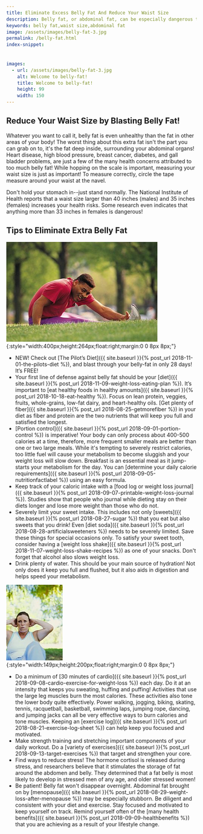 ```yaml
---
title: Eliminate Excess Belly Fat And Reduce Your Waist Size
description: Belly fat, or abdominal fat, can be especially dangerous to your health.  Discover easy tips to help you reduce your waist size.
keywords: belly fat,waist size,abdominal fat
image: /assets/images/belly-fat-3.jpg
permalink: /belly-fat.html
index-snippet: 


images:
  - url: /assets/images/belly-fat-3.jpg
    alt: Welcome to belly-fat!
    title: Welcome to belly-fat!
    height: 99
    width: 150
---
```


## Reduce Your Waist Size by Blasting Belly Fat!
Whatever you want to call it, belly fat is even unhealthy than the fat in other areas of your body! The worst thing about this extra fat isn't the part you can grab on to, it's the fat deep inside, surrounding your abdominal organs! Heart disease, high blood pressure, breast cancer, diabetes, and gall bladder problems, are just a few of the many health concerns attributed to too much belly fat! While hopping on the scale is important, measuring your waist size is just as important! To measure correctly, circle the tape measure around your waist at the navel.

Don't hold your stomach in--just stand normally. The National Institute of Health reports that a waist size larger than 40 inches (males) and 35 inches (females) increases your health risks.  Some research even indicates that anything more than 33 inches in females is dangerous!  

## Tips to Eliminate Extra Belly Fat
![Welcome to belly-fat!](/assets/images/belly-fat-3.jpg){:style="width:400px;height:264px;float:right;margin:0 0 8px 8px;"}
* NEW! Check out [The Pilot’s Diet]({{ site.baseurl }}{% post_url 2018-11-01-the-pilots-diet %}), and blast through your belly-fat in only 28 days!  It’s FREE!
* Your first line of defense against belly fat should be your [diet]({{ site.baseurl }}{% post_url 2018-11-09-weight-loss-eating-plan %}). It’s important to [eat healthy foods in healthy amounts]({{ site.baseurl }}{% post_url 2018-10-18-eat-healthy %}). Focus on lean protein, veggies, fruits, whole-grains, low-fat dairy, and heart-healthy oils. [Get plenty of fiber]({{ site.baseurl }}{% post_url 2018-08-25-getmorefiber %}) in your diet as fiber and protein are the two nutrients that will keep you full and satisfied the longest.  
* [Portion control]({{ site.baseurl }}{% post_url 2018-09-01-portion-control %}) is imperative! Your body can only process about 400-500 calories at a time, therefore, more frequent smaller meals are better than one or two large meals.   While it's tempting to severely restrict calories, too little fuel will cause your metabolism to become sluggish and your weight loss will slow down. Breakfast is an essential meal as it jump-starts your metabolism for the day. You can [determine your daily calorie requirements]({{ site.baseurl }}{% post_url 2018-09-05-nutritionfactlabel %}) using an easy formula. 
* Keep track of your caloric intake with a [food log or weight loss journal]({{ site.baseurl }}{% post_url 2018-09-07-printable-weight-loss-journal %}). Studies show that people who journal while dieting stay on their diets longer and lose more weight than those who do not.
* Severely limit your sweet intake. This includes not only [sweets]({{ site.baseurl }}{% post_url 2018-08-27-sugar %}) that you eat but also sweets that you drink! Even [diet soda]({{ site.baseurl }}{% post_url 2018-08-28-artificialsweeteners %}) needs to be severely limited. Save these things for special occasions only. To satisfy your sweet tooth, consider having a [weight loss shake]({{ site.baseurl }}{% post_url 2018-11-07-weight-loss-shake-recipes %}) as one of your snacks. Don't forget that alcohol also slows weight loss.  
* Drink plenty of water. This should be your main source of hydration! Not only does it keep you full and flushed, but it also aids in digestion and helps speed your metabolism.

![Welcome to belly-fat!](/assets/images/js_belly-fat-1.jpg){:style="width:149px;height:200px;float:right;margin:0 0 8px 8px;"}
* Do a minimum of [30 minutes of cardio]({{ site.baseurl }}{% post_url 2018-09-08-cardio-exercise-for-weight-loss %}) each day. Do it at an intensity that keeps you sweating, huffing and puffing! Activities that use the large leg muscles burn the most calories. These activities also tone the lower body quite effectively. Power walking, jogging, biking, skating, tennis, racquetball, basketball, swimming laps, jumping rope, dancing, and jumping jacks can all be very effective ways to burn calories and tone muscles. Keeping an [exercise log]({{ site.baseurl }}{% post_url 2018-08-21-exercise-log-sheet %}) can help keep you focused and motivated.
* Make strength training and stretching important components of your daily workout. Do a [variety of exercises]({{ site.baseurl }}{% post_url 2018-09-13-target-exercises %}) that target and strengthen your core.
* Find ways to reduce stress! The hormone cortisol is released during stress, and researchers believe that it stimulates the storage of fat around the abdomen and belly. They determined that a fat belly is most likely to develop in stressed men of any age, and older stressed women!
* Be patient! Belly fat won't disappear overnight. Abdominal fat brought on by [menopause]({{ site.baseurl }}{% post_url 2018-08-29-weight-loss-after-menopause %}) may be especially stubborn. Be diligent and consistent with your diet and exercise. Stay focused and motivated to keep yourself on track. Remind yourself often of the [many health benefits]({{ site.baseurl }}{% post_url 2018-09-09-healthbenefits %}) that you are achieving as a result of your lifestyle change.